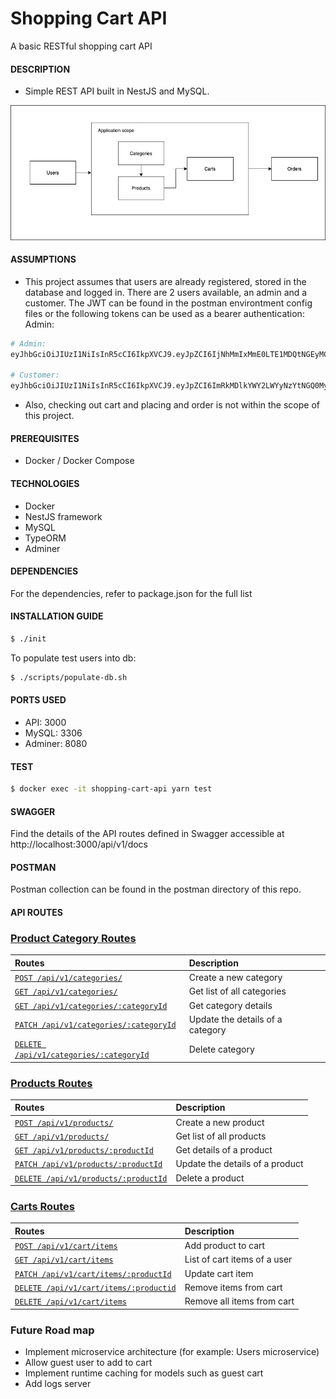 # Shopping Cart API

A basic RESTful shopping cart API

#### DESCRIPTION

- Simple REST API built in NestJS and MySQL.


![Alt text](files/scope-diagram.jpg?raw=true)

#### ASSUMPTIONS

- This project assumes that users are already registered, stored in the database and logged in. There are 2 users available, an admin and a customer.
The JWT can be found in the postman environtment config files or the following tokens can be used as a bearer authentication:
Admin:
```bash
# Admin:
eyJhbGciOiJIUzI1NiIsInR5cCI6IkpXVCJ9.eyJpZCI6IjNhMmIxMmE0LTE1MDQtNGEyMC1iYTIxLWZhYjBmZjEzZjNmOCIsImlhdCI6MTYyMjM4OTYxMCwiZXhwIjoxNjUzOTI1NjEwfQ.W-MGyIdwdtzThbMhpGB4wzJ3iP8K_MVLprGln-qbCrc

# Customer:
eyJhbGciOiJIUzI1NiIsInR5cCI6IkpXVCJ9.eyJpZCI6ImRkMDlkYWY2LWYyNzYtNGQ0My1hNmE2LTNhZjg0NGIyOTZmZSIsImlhdCI6MTYyMjM4OTczMCwiZXhwIjoxNjUzOTI1NzMwfQ.Wfj1YmfVkZbOil-jt764juPl74C1wb0FC4zglqZPrhk
```

- Also, checking out cart and placing and order is not within the scope of this project.


#### PREREQUISITES
- Docker / Docker Compose


#### TECHNOLOGIES
- Docker
- NestJS framework
- MySQL
- TypeORM
- Adminer


#### DEPENDENCIES

For the dependencies, refer to package.json for the full list

#### INSTALLATION GUIDE
```bash
$ ./init
```

To populate test users into db:
```bash
$ ./scripts/populate-db.sh
```

#### PORTS USED
- API: 3000
- MySQL: 3306
- Adminer: 8080

#### TEST
```bash
$ docker exec -it shopping-cart-api yarn test
```

#### SWAGGER
Find the details of the API routes defined in Swagger accessible at http://localhost:3000/api/v1/docs

#### POSTMAN
Postman collection can be found in the postman directory of this repo.

#### API ROUTES

### [Product Category Routes](#category-routes)
| Routes        | Description  | 
|:------------- |:-------------|
| [`POST /api/v1/categories/`](#create-new-category)     | Create a new category |  
| [`GET /api/v1/categories/`](#get-all-category)    |Get list of all categories|   
| [`GET /api/v1/categories/:categoryId`](#get-category)| Get category details |    
| [`PATCH /api/v1/categories/:categoryId`](#update-category) | Update the details of a category |
| [`DELETE /api/v1/categories/:categoryId`](#delete-category) |Delete category |

### [Products Routes](#product-routes)
| Routes        | Description   | 
|:------------- |:-------------|
| [`POST /api/v1/products/`](#create-new-product)     | Create a new product |  
| [`GET /api/v1/products/`](#get-all-products)    |Get list of all products|   
| [`GET /api/v1/products/:productId`](#get-product-details)| Get details of a product |    
| [`PATCH /api/v1/products/:productId`](#update-product) | Update the details of a product |
| [`DELETE /api/v1/products/:productId`](#delete-product) |Delete a product |

### [Carts Routes](#carts-routes)
| Routes        | Description   | 
|:------------- |:-------------|
| [`POST /api/v1/cart/items`](#create-new-cart)     | Add product to cart |  
| [`GET /api/v1/cart/items`](#get-cart-items)    | List of cart items of a user |   
| [`PATCH /api/v1/cart/items/:productId`](#update-cart-items) | Update cart item |
| [`DELETE /api/v1/cart/items/:productid`](#remove-cart-item) | Remove items from cart |
| [`DELETE /api/v1/cart/items`](#clear-cart) | Remove all items from cart |


### Future Road map
- Implement microservice architecture (for example: Users microservice)
- Allow guest user to add to cart
- Implement runtime caching for models such as guest cart
- Add logs server
